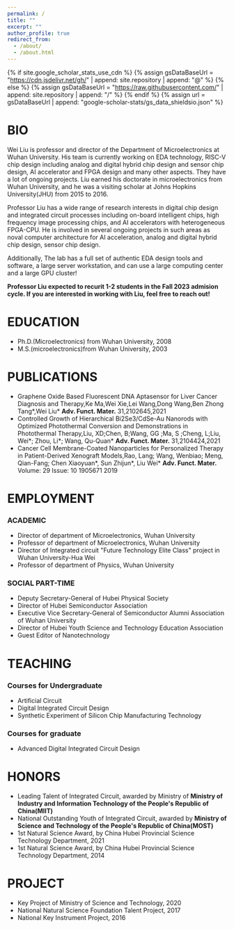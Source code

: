 ```yaml
---
permalink: /
title: ""
excerpt: ""
author_profile: true
redirect_from: 
  - /about/
  - /about.html
---
```


{% if site.google_scholar_stats_use_cdn %}
{% assign gsDataBaseUrl = "https://cdn.jsdelivr.net/gh/" | append: site.repository | append: "@" %}
{% else %}
{% assign gsDataBaseUrl = "https://raw.githubusercontent.com/" | append: site.repository | append: "/" %}
{% endif %}
{% assign url = gsDataBaseUrl | append: "google-scholar-stats/gs_data_shieldsio.json" %}

<span class='anchor' id='bio'></span>

# BIO

Wei Liu is professor and director of the Department of Microelectronics at Wuhan University. His team is currently working on EDA technology, RISC-V chip design including analog and digital hybrid chip design and sensor chip design, AI accelerator and FPGA design and many other aspects. They have a lot of ongoing projects. Liu earned his doctorate in microelectronics from Wuhan University, and he was a visiting scholar at Johns Hopkins University(JHU) from 2015 to 2016.

Professor Liu has a wide range of research interests in digital chip design and integrated circuit processes including on-board intelligent chips, high frequency image processing chips, and AI accelerators with heterogeneous FPGA-CPU. He is involved in several ongoing projects in such areas as noval computer architecture for AI acceleration, analog and digital hybrid chip design, sensor chip design.

Additionally, The lab has a full set of authentic EDA design tools and software, a large server workstation, and can use a large computing center and a large GPU cluster!

**Professor Liu expected to recurit 1-2 students in the Fall 2023 admision cycle. If you are interested in working with Liu, feel free to reach out!**


#  EDUCATION
-  Ph.D.(Microelectronics) from Wuhan University, 2008
-  M.S.(microelectronics)from Wuhan University, 2003

#  PUBLICATIONS 
- Graphene Oxide Based Fluorescent DNA Aptasensor for Liver Cancer Diagnosis and Therapy,Ke Ma,Wei Xie,Lei Wang,Dong Wang,Ben Zhong Tang*,Wei Liu* **Adv. Funct. Mater.**    31,2102645,2021  
- Controlled Growth of Hierarchical Bi2Se3/CdSe-Au Nanorods with Optimized Photothermal Conversion and Demonstrations in Photothermal Therapy,Liu, XD;Chen, B;Wang, GG ;Ma, S ;Cheng, L;Liu, Wei*; Zhou, Li*; Wang, Qu-Quan* **Adv. Funct. Mater.** 31,2104424,2021
- Cancer Cell Membrane-Coated Nanoparticles for Personalized Therapy in Patient-Derived Xenograft Models,Rao, Lang; Wang, Wenbiao; Meng, Qian-Fang; Chen Xiaoyuan*, Sun Zhijun*, Liu Wei* **Adv. Funct. Mater.**   Volume:  29    Issue:  10      1905671   2019 

#  EMPLOYMENT
### ACADEMIC
- Director of department of Microelectronics, Wuhan University
- Professor of department of Microelectronics, Wuhan University
- Director of Integrated circuit "Future Technology Elite Class" project in Wuhan University-Hua Wei
- Professor of department of Physics, Wuhan University

### SOCIAL PART-TIME
- Deputy Secretary-General of Hubei Physical Society
- Director of Hubei Semiconductor Association
- Executive Vice Secretary-General of Semiconductor Alumni Association of Wuhan University
- Director of Hubei Youth Science and Technology Education Association
- Guest Editor of Nanotechnology   

# TEACHING
### Courses for Undergraduate
- Artificial Circuit
- Digital Integrated Circuit Design
- Synthetic Experiment of Silicon Chip Manufacturing Technology

### Courses for graduate
- Advanced Digital Integrated Circuit Design

# HONORS
- Leading Talent of Integrated Circuit, awarded by Ministry of **Ministry of Industry and Information Technology of the People's Republic of China(MIIT)**
- National Outstanding Youth of Integrated Circuit, awarded by **Ministry of Science and Technology of the People's Republic of China(MOST)**
- 1st Natural Science Award, by China Hubei Provincial Science Technology Department, 2021
- 1st Natural Science Award, by China Hubei Provincial Science Technology Department, 2014


#  PROJECT
- Key Project of Ministry of Science and Technology, 2020
- National Natural Science Foundation Talent Project, 2017
- National Key Instrument Project, 2016
